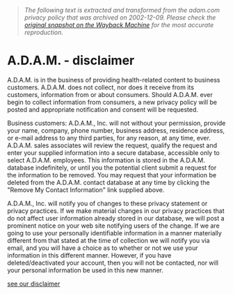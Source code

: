 > *The following text is extracted and transformed from the adam.com privacy policy that was archived on 2002-12-09. Please check the [original snapshot on the Wayback Machine](https://web.archive.org/web/20021209155620id_/http%3A//www.adam.com/b2b/privacy.htm) for the most accurate reproduction.*

# A.D.A.M. - disclaimer

A.D.A.M. is in the business of providing health-related content to business customers. A.D.A.M. does not collect, nor does it receive from its customers, information from or about consumers. Should A.D.A.M. ever begin to collect information from consumers, a new privacy policy will be posted and appropriate notification and consent will be requested.

Business customers: A.D.A.M., Inc. will not without your permission, provide your name, company, phone number, business address, residence address, or e-mail address to any third parties, for any reason, at any time, ever. A.D.A.M. sales associates will review the request, qualify the request and enter your supplied information into a secure database, accessible only to select A.D.A.M. employees. This information is stored in the A.D.A.M. database indefinitely, or until you the potential client submit a request for the information to be removed. You may request that your information be deleted from the A.D.A.M. contact database at any time by clicking the "Remove My Contact Information" link supplied above.

A.D.A.M., Inc. will notify you of changes to these privacy statement or privacy practices. If we make material changes in our privacy practices that do not affect user information already stored in our database, we will post a prominent notice on your web site notifying users of the change. If we are going to use your personally identifiable information in a manner materially different from that stated at the time of collection we will notify you via email, and you will have a choice as to whether or not we use your information in this different manner. However, if you have deleted/deactivated your account, then you will not be contacted, nor will your personal information be used in this new manner.  


[see our disclaimer](https://web.archive.org/web/20021209155620id_/http%3A//www.adam.com/b2b/disclaimer.htm)
